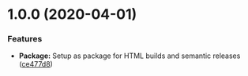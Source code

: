 # 1.0.0 (2020-04-01)

### Features

- **Package:** Setup as package for HTML builds and semantic releases ([ce477d8](https://github.com/stencila/policies/commit/ce477d898d1a13081b37a416b6aab51fdccd1201))
